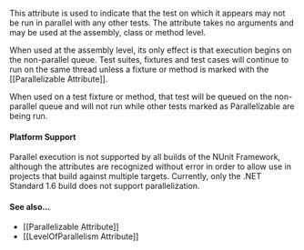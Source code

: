 This attribute is used to indicate that the test on which it appears may not be run in parallel with any other tests. The attribute takes no arguments and may be used at the assembly, class or method level.

When used at the assembly level, its only effect is that execution begins on the non-parallel queue. Test suites, fixtures and test cases will continue to run on the same thread unless a fixture or method is marked with the [[Parallelizable Attribute]].

When used on a test fixture or method, that test will be queued on the non-parallel queue and will not run while other tests marked as Parallelizable are being run.

#### Platform Support

Parallel execution is not supported by all builds of the NUnit Framework, although the attributes are recognized without error in order to allow use in projects that build against multiple targets. Currently, only the .NET Standard 1.6 build does not support parallelization.

#### See also...
 * [[Parallelizable Attribute]]
 * [[LevelOfParallelism Attribute]]

